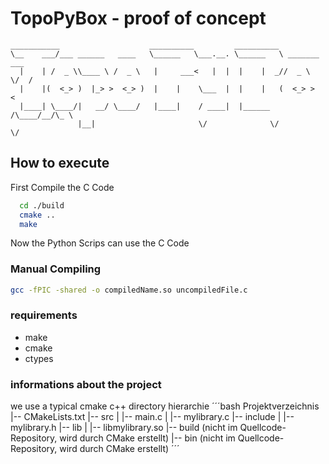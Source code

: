 # TopoPyBox - proof of concept

```text
___________                    __________         __________              
\__    ___/___ ______   ____   \______   \___.__. \______   \ _______  ___
  |    | /  _ \\____ \ /  _ \   |     ___<   |  |  |    |  _//  _ \  \/  /
  |    |(  <_> )  |_> >  <_> )  |    |    \___  |  |    |   (  <_> >    < 
  |____| \____/|   __/ \____/   |____|    / ____|  |______  /\____/__/\_ \
               |__|                       \/              \/            \/
```

## How to execute

First Compile the C Code

```bash
  cd ./build
  cmake ..
  make
```

Now the Python Scrips can use the C Code

### Manual Compiling

```bash
gcc -fPIC -shared -o compiledName.so uncompiledFile.c
```

### requirements

- make
- cmake
- ctypes

### informations about the project

we use a typical cmake c++ directory hierarchie
´´´bash
Projektverzeichnis
|-- CMakeLists.txt
|-- src
|   |-- main.c
|   |-- mylibrary.c
|-- include
|   |-- mylibrary.h
|-- lib
|   |-- libmylibrary.so
|-- build  (nicht im Quellcode-Repository, wird durch CMake erstellt)
|-- bin    (nicht im Quellcode-Repository, wird durch CMake erstellt)
´´´
